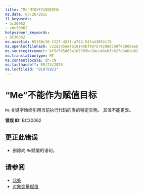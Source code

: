 ```yaml
---
title: “Me”不能作为赋值目标
ms.date: 07/20/2015
f1_keywords:
- bc30062
- vbc30062
helpviewer_keywords:
- BC30062
ms.assetid: 05350c30-f227-453f-a743-54fa4305b1f5
ms.openlocfilehash: c22d3d5ee4610144bf407574290d7b0f4390bee6
ms.sourcegitcommit: bf5c5850654187705bc94cc40ebfb62fe346ab02
ms.translationtype: MT
ms.contentlocale: zh-CN
ms.lasthandoff: 09/23/2020
ms.locfileid: "91075923"
---
```

# <a name="me-cannot-be-the-target-of-an-assignment"></a>“Me”不能作为赋值目标

`Me` 关键字始终引用当前执行代码的类的特定实例。 其值不能更改。  
  
 **错误 ID:** BC30062  
  
## <a name="to-correct-this-error"></a>更正此错误  
  
- 删除向 `Me`赋值的语句。  
  
## <a name="see-also"></a>请参阅

- [此处](../programming-guide/program-structure/me-my-mybase-and-myclass.md#me)
- [对象变量赋值](../programming-guide/language-features/variables/object-variable-assignment.md)
